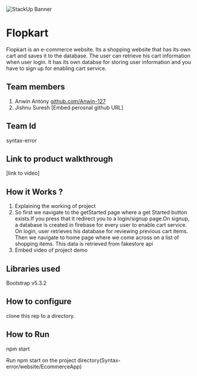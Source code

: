 ![StackUp Banner]([https://tinkerhub.frappe.cloud/files/stackup%20banner.jpeg])
# Flopkart
Flopkart is an e-commerce website. Its a shopping website that has its own cart and saves it to the database. The user can retrieve his cart information when user login. It has its own databse for storing user information and you have to sign up for enabling cart service.
## Team members
1. Anwin Antony [github.com/Anwin-127](https://github.com/Anwin-127)
2. Jishnu Suresh [Embed perosnal github URL]
## Team Id
syntax-error
## Link to product walkthrough
[link to video]
## How it Works ?
1. Explaining the working of project
2. So first we navigate to the getStarted page where a get Started button exists.If you press that it redirect you to a login/signup page.On signup, a database is created in firebase for every user to enable cart service. On login, user retrieves his database for reviewing previous cart items. Then we navigate to home page where we come across on a list of shopping items. This data is retrieved from fakestore api
3. Embed video of project demo
## Libraries used
Bootstrap v5.3.2
## How to configure
clone this rep to a directory.
## How to Run
npm start

Run npm start on the project directory(Syntax-error/website/EcommerceApp)
